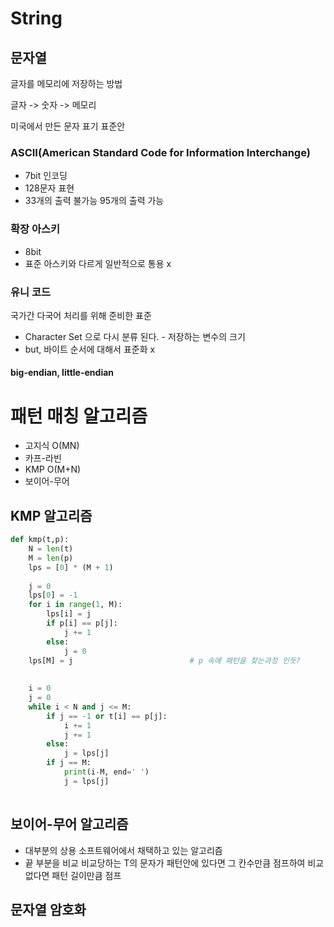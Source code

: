 # String

## 문자열

글자를 메모리에 저장하는 방법

글자 -> 숫자 -> 메모리



미국에서 만든 문자 표기 표준안

### ASCII(American Standard Code for Information Interchange)

* 7bit 인코딩
* 128문자 표현
* 33개의 출력 불가능 95개의 출력 가능



### 확장 아스키

* 8bit
* 표준 아스키와 다르게 일반적으로 통용 x



### 유니 코드

국가간 다국어 처리를 위해 준비한 표준

* Character Set 으로 다시 분류 된다. - 저장하는 변수의 크기
* but, 바이트 순서에 대해서 표준화 x

#### big-endian, little-endian 



# 패턴 매칭 알고리즘

* 고지식    O(MN)
* 카프-라빈
* KMP    O(M+N)
* 보이어-무어

## KMP 알고리즘

```python
def kmp(t,p):
    N = len(t)
    M = len(p)
    lps = [0] * (M + 1)
    
    j = 0
    lps[0] = -1
    for i in range(1, M):
        lps[i] = j
        if p[i] == p[j]:
            j += 1
        else:
            j = 0
    lps[M] = j                          # p 속에 패턴을 찾는과정 인듯?
    
    
    i = 0
    j = 0
    while i < N and j <= M:
        if j == -1 or t[i] == p[j]:
            i += 1
            j += 1
        else:
            j = lps[j]
        if j == M:
            print(i-M, end=' ')
            j = lps[j]
    
```



## 보이어-무어 알고리즘

* 대부분의 상용 소프트웨어에서 채택하고 있는 알고리즘
* 끝 부분을 비교 비교당하는 T의 문자가 패턴안에 있다면 그 칸수만큼 점프하여 비교  없다면 패턴 길이만큼 점프







## 문자열 암호화

